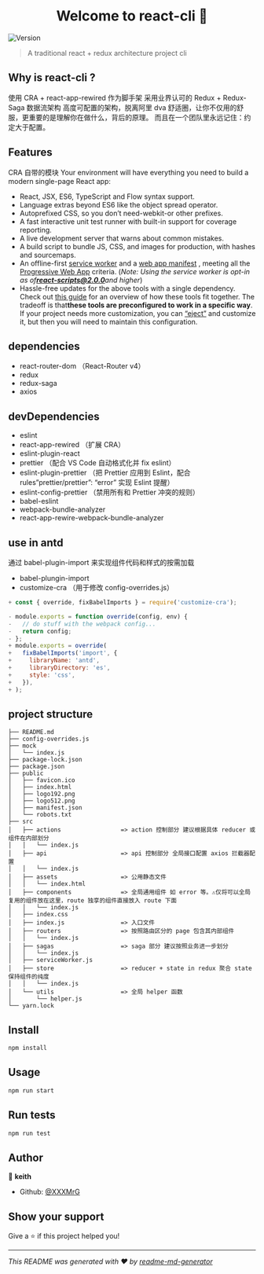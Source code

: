 <h1 align="center">Welcome to react-cli 👋</h1>
<p>
  <img alt="Version" src="https://img.shields.io/npm/v/react-cli.svg">
</p>

> A traditional react + redux architecture project cli

## Why is react-cli ?

使用 CRA + react-app-rewired 作为脚手架
采用业界认可的 Redux + Redux-Saga 数据流架构 高度可配置的架构，脱离阿里 dva 舒适圈，让你不仅用的舒服，更重要的是理解你在做什么，背后的原理。
而且在一个团队里永远记住：约定大于配置。

## Features

CRA 自带的模块
Your environment will have everything you need to build a modern single-page React app:
* React, JSX, ES6, TypeScript and Flow syntax support.
* Language extras beyond ES6 like the object spread operator.
* Autoprefixed CSS, so you don’t need-webkit-or other prefixes.
* A fast interactive unit test runner with built-in support for coverage reporting.
* A live development server that warns about common mistakes.
* A build script to bundle JS, CSS, and images for production, with hashes and sourcemaps.
* An offline-first [service worker](https://developers.google.com/web/fundamentals/getting-started/primers/service-workers) and a [web app manifest](https://developers.google.com/web/fundamentals/engage-and-retain/web-app-manifest/) , meeting all the [Progressive Web App](https://facebook.github.io/create-react-app/docs/making-a-progressive-web-app) criteria. (*Note: Using the service worker is opt-in as of**react-scripts@2.0.0**and higher*)
* Hassle-free updates for the above tools with a single dependency.
Check out [this guide](https://github.com/nitishdayal/cra_closer_look) for an overview of how these tools fit together.
The tradeoff is that**these tools are preconfigured to work in a specific way**. If your project needs more customization, you can [“eject”](https://facebook.github.io/create-react-app/docs/available-scripts#npm-run-eject) and customize it, but then you will need to maintain this configuration.


## dependencies
* react-router-dom （React-Router v4）
* redux
* redux-saga
* axios

## devDependencies
* eslint
* react-app-rewired （扩展 CRA）
* eslint-plugin-react
* prettier （配合 VS Code 自动格式化并 fix eslint）
* eslint-plugin-prettier （把 Prettier 应用到 Eslint，配合 rules”prettier/prettier”: “error” 实现 Eslint 提醒）
* eslint-config-prettier （禁用所有和 Prettier 冲突的规则）
* babel-eslint
* webpack-bundle-analyzer
* react-app-rewire-webpack-bundle-analyzer

## use in antd

通过 babel-plugin-import 来实现组件代码和样式的按需加载

* babel-plungin-import
* customize-cra （用于修改 config-overrides.js）

```javascript
+ const { override, fixBabelImports } = require('customize-cra');

- module.exports = function override(config, env) {
-   // do stuff with the webpack config...
-   return config;
- };
+ module.exports = override(
+   fixBabelImports('import', {
+     libraryName: 'antd',
+     libraryDirectory: 'es',
+     style: 'css',
+   }),
+ );
```

## project structure

```
├── README.md
├── config-overrides.js
├── mock
│   └── index.js
├── package-lock.json
├── package.json
├── public
│   ├── favicon.ico
│   ├── index.html
│   ├── logo192.png
│   ├── logo512.png
│   ├── manifest.json
│   └── robots.txt
├── src
│   ├── actions                 => action 控制部分 建议根据具体 reducer 或组件在内部划分
│   │   └── index.js
│   ├── api                     => api 控制部分 全局接口配置 axios 拦截器配置
│   │   └── index.js
│   ├── assets                  => 公用静态文件
│   │   └── index.html
│   ├── components              => 全局通用组件 如 error 等。⚠️仅将可以全局复用的组件放在这里，route 独享的组件直接放入 route 下面
│   │   └── index.js
│   ├── index.css
│   ├── index.js                => 入口文件
│   ├── routers                 => 按照路由区分的 page 包含其内部组件
│   │   └── index.js
│   ├── sagas                   => saga 部分 建议按照业务进一步划分
│   │   └── index.js
│   ├── serviceWorker.js
│   ├── store                   => reducer + state in redux 聚合 state 保持组件的纯度
│   │   └── index.js
│   └── utils                   => 全局 helper 函数
│       └── helper.js
└── yarn.lock
```

## Install

```sh
npm install
```

## Usage

```sh
npm run start
```

## Run tests

```sh
npm run test
```

## Author

👤 **keith**

* Github: [@XXXMrG](https://github.com/XXXMrG)

## Show your support

Give a ⭐️ if this project helped you!

***
_This README was generated with ❤️ by [readme-md-generator](https://github.com/kefranabg/readme-md-generator)_